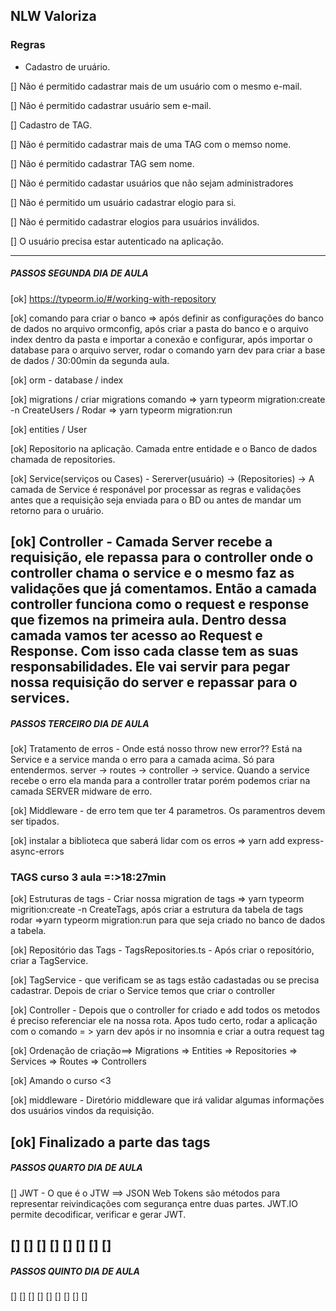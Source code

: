 ## NLW Valoriza

### Regras
- Cadastro de uruário.

[] Não é permitido cadastrar mais de um usuário com o mesmo e-mail.

[] Não é permitido cadastrar usuário sem e-mail.

[] Cadastro de TAG.

[] Não é permitido cadastrar mais de uma TAG com o memso nome.

[] Não é permitido cadastrar TAG sem nome.

[] Não é permitido cadastar usuários que não sejam administradores

[] Não é permitido um usuário cadastrar elogio para si.

[] Não é permitido cadastrar elogios para usuários inválidos.

[] O usuário precisa estar autenticado na aplicação.


**********************************************************
##### PASSOS SEGUNDA DIA DE AULA
[ok] https://typeorm.io/#/working-with-repository


[ok] comando para criar o banco => após definir as configurações do banco de dados no arquivo ormconfig, após criar a pasta do banco e o arquivo index dentro da pasta e importar a conexão e configurar, após importar o database para o arquivo server, rodar o comando yarn dev para criar a base de dados / 30:00min da segunda aula. 

[ok] orm - database / index

[ok] migrations / criar migrations comando => yarn typeorm migration:create -n CreateUsers / Rodar => yarn typeorm migration:run

[ok] entities / User

[ok] Repositorio na aplicação. Camada entre entidade e o Banco de dados
chamada de repositories.

[ok] Service(serviços ou Cases) - Sererver(usuário) -> (Repositories) -> A camada de Service é responável por processar as regras e validações antes que a requisição seja enviada para o BD ou antes de mandar um retorno para o uruário. 

[ok] Controller - Camada Server recebe a requisição, ele repassa para o controller onde o controller chama o service e o mesmo faz as validações que já comentamos. Então a camada controller funciona como o request e response que fizemos na primeira aula. Dentro dessa camada vamos ter acesso ao Request e Response. Com isso cada classe tem as suas responsabilidades. Ele vai servir para pegar nossa requisição do server e repassar para o services.
-----------------------------------------------------
##### PASSOS TERCEIRO DIA DE AULA
[ok] Tratamento de erros - Onde está nosso throw new error?? Está na Service e a service manda o erro para a camada acima. Só para entendermos.
server -> routes -> controller -> service. Quando a service recebe o erro ela manda para a controller tratar porém podemos criar na camada SERVER midware de erro.

[ok]  Middleware - de erro tem que ter 4 parametros. Os paramentros devem ser tipados. 

[ok] instalar a biblioteca que saberá lidar com os erros => yarn add express-async-errors

### TAGS curso 3 aula =:>18:27min
[ok] Estruturas de tags - Criar nossa migration de tags => yarn typeorm migrition:create -n CreateTags,
após criar a estrutura da tabela de tags rodar =>yarn typeorm migration:run para que seja criado no banco de dados a tabela.

[ok] Repositório das Tags - TagsRepositories.ts - Após criar o repositório, criar a TagService. 

[ok] TagService - que verificam se as tags estão cadastadas ou se precisa cadastrar. Depois de criar o Service temos que criar o controller

[ok] Controller - Depois que o controller for criado e add todos os metodos é preciso referenciar ele na nossa rota. Apos tudo certo, rodar a aplicação com o comando = > yarn dev após ir no insomnia e criar a outra request tag

[ok] Ordenação de criação==> Migrations => Entities => Repositories => Services => Routes => Controllers

[ok] Amando o curso <3

[ok] middleware - Diretório middleware que irá validar algumas informações dos usuários vindos da requisição.

[ok] Finalizado a parte das tags 
-----------------------------------------------------
##### PASSOS QUARTO DIA DE AULA
[] JWT - O que é o JTW ==> JSON Web Tokens são métodos para representar reivindicações com segurança entre duas partes.
JWT.IO permite decodificar, verificar e gerar JWT. 

[]
[]
[]
[]
[]
[]
[]
[]
-----------------------------------------------------
##### PASSOS QUINTO DIA DE AULA
[]
[]
[]
[]
[]
[]
[]
[]
[]